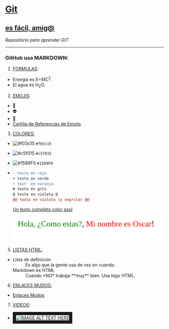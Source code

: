
# [Git](https://github.com/oscarnmori/Aprende-Git/blob/master/README.md "")
## [es fácil, amig@](http:// "")

*Repositorio para aprender GIT*

---

### GitHub usa MARKDOWN:

1. <ins>FORMULAS</ins>:  
  - Energía es E=MC<sup>2</sup>.
  - El agua es H<sub>2</sub>O.

2. <ins>EMOJIS</ins>:  
  - :older_man:
  - :alien:
  - :rainbow:
  - [Cartilla de Referencias de Emojis](https://www.webfx.com/tools/emoji-cheat-sheet/)

3. <ins>COLORES<ins>:  

  - ![#f03c15](https://via.placeholder.com/15/f03c15/000000?text=+) `#f03c15`
  - ![#c5f015](https://via.placeholder.com/15/c5f015/000000?text=+) `#c5f015`
  - ![#1589F0](https://via.placeholder.com/15/1589F0/000000?text=+) `#1589F0`

  - ```diff
    - texto en rojo
    + texto en verde
    ! text  en naranja
    # texto en gris
    @ texto en violeta @
    @@ texto en violeta (y negrita) @@
    ```
    <a class="text-gray-dark no-underline" href="#url">
    Un texto completo color azul
    </a>

    <a><img src="color_texto.svg"/></a>

5. <ins>LISTAS HTML<ins>:

  - <dl>
    <dt>Lista de definición</dt>
    <dd>Es algo que la gente usa de vez en cuando.</dd>
    <dt>Markdown es HTML</dt>
    <dd>Cuando *NO* trabaja **muy** bien. Usa <em>tags</em> HTML.</dd>  
  </dl>

6. <ins>ENLACES MUDOS<ins>:

  - <a class="muted-link" href="#url">Enlaces Mudos</a>

7. <ins>VIDEOS</ins>:

  - <a href="https://www.youtube.com/watch?v=W0goZDxQ8EA" 
   target="_blank"><img src="https://banner2.cleanpng.com/20180824/xrj/kisspng-computer-icons-pro-git-portable-network-graphics-i-git-book-pro-git-app-app-5b80546c0b1311.5417567715351368760454.jpg" 
alt="IMAGE ALT TEXT HERE" width="140" height="80" border="10" /></a>




